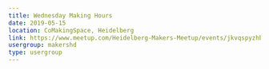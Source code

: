 ```yaml
---
title: Wednesday Making Hours
date: 2019-05-15
location: CoMakingSpace, Heidelberg
link: https://www.meetup.com/Heidelberg-Makers-Meetup/events/jkvqspyzhbtb/
usergroup: makershd
type: usergroup
---
```


